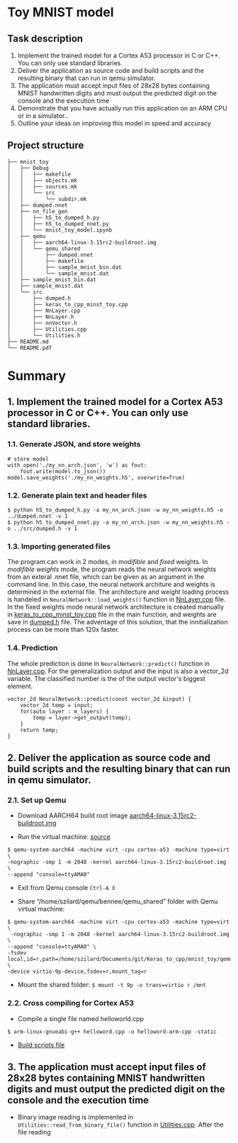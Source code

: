# Toy MNIST model
## Task description
1. Implement the trained model for a Cortex A53 processor in C or C++. You can only use standard libraries.
2. Deliver the application as source code and build scripts and the resulting binary that can run in qemu simulator.
3. The application must accept input files of 28x28 bytes containing MNIST handwritten digits and must output the predicted digit on the console and the execution time
4. Demonstrate that you have actually run this application on an ARM CPU or in a simulator..
5. Outline your ideas on improving this model in speed and accuracy

## Project structure

```
├── mnist_toy
│   ├── Debug
│   │   ├── makefile
│   │   ├── objects.mk
│   │   ├── sources.mk
│   │   └── src
│   │       └── subdir.mk
│   ├── dumped.nnet
│   ├── nn_file_gen
│   │   ├── h5_to_dumped_h.py
│   │   ├── h5_to_dumped_nnet.py
│   │   └── mnist_toy_model.ipynb
│   ├── qemu
│   │   ├── aarch64-linux-3.15rc2-buildroot.img
│   │   └── qemu_shared
│   │       ├── dumped.nnet
│   │       ├── makefile
│   │       ├── sample_mnist_bin.dat
│   │       └── sample_mnist.dat
│   ├── sample_mnist_bin.dat
│   ├── sample_mnist.dat
│   └── src
│       ├── dumped.h
│       ├── keras_to_cpp_minst_toy.cpp
│       ├── NnLayer.cpp
│       ├── NnLayer.h
│       ├── nnVector.h
│       ├── Utilities.cpp
│       └── Utilities.h
├── README.md
└── README.pdf
```
# Summary




## 1. Implement the trained model for a Cortex A53 processor in C or C++. You can only use standard libraries.

### 1.1. Generate JSON, and store weights
```
# store model
with open('./my_nn_arch.json', 'w') as fout:
    fout.write(model.to_json())
model.save_weights('./my_nn_weights.h5', overwrite=True)
```
### 1.2. Generate plain text and header files
```
$ python h5_to_dumped_h.py -a my_nn_arch.json -w my_nn_weights.h5 -o ../dumped.nnet -v 1
$ python h5_to_dumped_nnet.py -a my_nn_arch.json -w my_nn_weights.h5 -o ../src/dumped.h -v 1
```
### 1.3. Importing generated files
The program can work in 2 modes, in *modifible* and *fixed* weights. In *modifible weights* mode, the program reads the neural network weights from an exteral .nnet file, which can be given as an argument in the command line. In this case, the neural network architure and weights is determined in the external file. The architecture and weight loading process is handeled in ```NeuralNetwork::load_weights()``` function in [NnLayer.cpp](mnist_toy/src/NnLayer.cpp) file. 
In the fixed weights mode neural network architecture is created manually in [keras_to_cpp_minst_toy.cpp](mnist_toy/src/keras_to_cpp_minst_toy.cpp) file in the main function, and weights are save in [dumped.h](mnist_toy/src/dumped.h) file. The adventage of this solution, that the innitialization process can be more than 120x faster.

### 1.4. Prediction
The whole prediction is done in ```NeuralNetwork::predict()``` function in [NnLayer.cpp](mnist_toy/src/NnLayer.cpp). For the generalization output and the input is also a vector_2d variable. The classified number is the of the output vector's biggest element. 
```
vector_2d NeuralNetwork::predict(const vector_2d &input) {
	vector_2d temp = input;
	for(auto layer : m_layers) {
		temp = layer->get_output(temp);
	}
	return temp;
}
```

## 2. Deliver the application as source code and build scripts and the resulting binary that can run in qemu simulator.

### 2.1. Set up Qemu

* Download AARCH64 build root image [aarch64-linux-3.15rc2-buildroot.img](https://github.com/675816156/Qemu-aarch64) 

* Run the virtual machine: [source]((https://www.bennee.com/~alex/blog/2014/05/09/running-linux-in-qemus-aarch64-system-emulation-mode/)) 
```
$ qemu-system-aarch64 -machine virt -cpu cortex-a53 -machine type=virt \
-nographic -smp 1 -m 2048 -kernel aarch64-linux-3.15rc2-buildroot.img  \
--append "console=ttyAMA0"
```

* Exit from Qemu console 
``` Ctrl-A X ```

* Share “/home/szilard/qemu/bennee/qemu_shared” folder with Qemu virtual machine:
```
$ qemu-system-aarch64 -machine virt -cpu cortex-a53 -machine type=virt \
 -nographic -smp 1 -m 2048 -kernel aarch64-linux-3.15rc2-buildroot.img  \
--append "console=ttyAMA0" \
-fsdev local,id=r,path=/home/szilard/Documents/git/Keras_to_cpp/mnist_toy/qemu/qemu_shared,security_model=none \
-device virtio-9p-device,fsdev=r,mount_tag=r
```

* Mount the shared folder:
``` $ mount -t 9p -o trans=virtio r /mnt ```

### 2.2. Cross compiling for Cortex A53
* Compile a single file named helloworld.cpp

```$ arm-linux-gnueabi-g++ helloword.cpp -o helloword-arm-cpp -static```

* [Build scripts file](mnist_toy/qemu/qemu_shared/makefile)

## 3. The application must accept input files of 28x28 bytes containing MNIST handwritten digits and must output the predicted digit on the console and the execution time

* Binary image reading is implemented in ```Utilities::read_from_binary_file()``` function in [Utilities.cpp](mnist_toy/src/Utilities.cpp). After the file reading 

